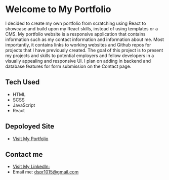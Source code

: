 # Welcome to My Portfolio

I decided to create my own portfolio from scratching using React to showcase and build upon my React skills, instead of using templates or a CMS. My portfolio website is a responsive application that contains information such as my contact information and information about me. Most importantly, it contains links to working websites and Github repos for projects that I have previously created. The goal of this project is to present my projects and skills to potential employers and fellow developers in a visually appealing and responsive UI. I plan on adding in backend and database features for form submission on the Contact page.

## Tech Used

- HTML
- SCSS
- JavaScript
- React

## Depoloyed Site

- [Visit My Portfolio](https://dansprouls.github.io/dan-portfolio/)

## Contact me

- [Visit My LinkedIn:](https://www.linkedin.com/in/danielsprouls/)
- Email me: dspr1015@gmail.com
